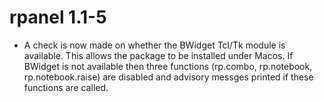 # rpanel 1.1-5

* A check is now made on whether the BWidget Tcl/Tk module is available.  This allows the package to be installed under Macos.  If BWidget is not available then three functions (rp.combo, rp.notebook, rp.notebook.raise) are disabled and advisory messges printed if these functions are called.
